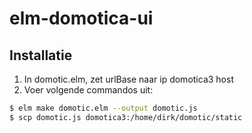 # elm-domotica-ui

## Installatie

1. In domotic.elm, zet urlBase naar ip domotica3 host
1. Voer volgende commandos uit:

```bash
$ elm make domotic.elm --output domotic.js
$ scp domotic.js domotica3:/home/dirk/domotic/static
```